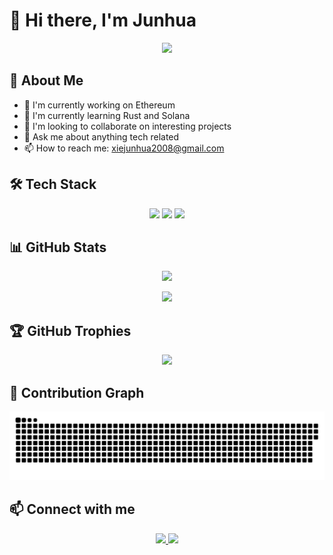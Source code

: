 # 👋 Hi there, I'm Junhua

<p align="center">
  <img src="https://readme-typing-svg.herokuapp.com/?lines=Full+Stack+Web3+Developer;Always+learning+new+things&font=Fira%20Code&center=true&width=440&height=45&color=f75c7e&vCenter=true&size=22">
</p>

## 🚀 About Me
- 🔭 I'm currently working on Ethereum
- 🌱 I'm currently learning Rust and Solana
- 👯 I'm looking to collaborate on interesting projects
- 💬 Ask me about anything tech related
- 📫 How to reach me: xiejunhua2008@gmail.com

## 🛠️ Tech Stack
<p align="center">
  <img src="https://img.shields.io/badge/JavaScript-F7DF1E?style=for-the-badge&logo=javascript&logoColor=black" />
  <img src="https://img.shields.io/badge/Python-3776AB?style=for-the-badge&logo=python&logoColor=white" />
  <img src="https://img.shields.io/badge/React-20232A?style=for-the-badge&logo=react&logoColor=61DAFB" />
  <!-- Add more tech stack badges -->
</p>

## 📊 GitHub Stats
<p align="center">
  <img src="https://github-readme-stats.vercel.app/api?username=Xiejunhua&show_icons=true&theme=radical" />
</p>

<p align="center">
  <img src="https://github-readme-streak-stats.herokuapp.com/?user=Xiejunhua&theme=radical" />
</p>

## 🏆 GitHub Trophies
<p align="center">
  <img src="https://github-profile-trophy.vercel.app/?username=Xiejunhua&theme=radical&no-frame=false&no-bg=true&margin-w=4" />
</p>

## 🐍 Contribution Graph
![Snake animation](https://github.com/Xiejunhua/Xiejunhua/blob/output/github-contribution-grid-snake.svg)

## 📫 Connect with me
<p align="center">
  <a href="https://linkedin.com/in/junhua-xie-706402103" target="_blank">
    <img src="https://img.shields.io/badge/LinkedIn-0077B5?style=for-the-badge&logo=linkedin&logoColor=white" />
  </a>
  <a href="https://twitter.com/@xiejunhua20081" target="_blank">
    <img src="https://img.shields.io/badge/Twitter-1DA1F2?style=for-the-badge&logo=twitter&logoColor=white" />
  </a>
</p>
